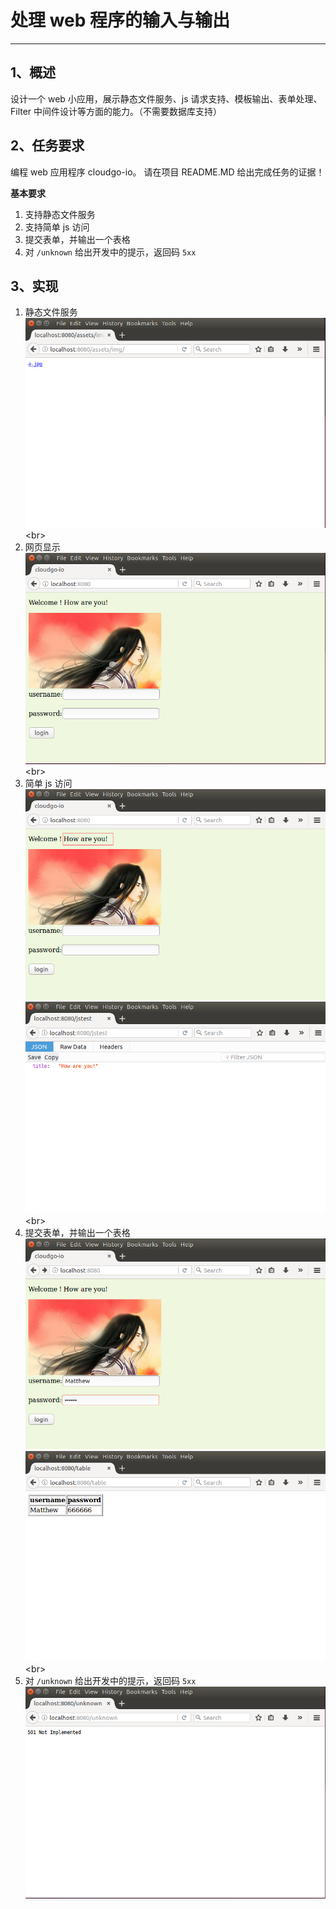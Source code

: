 ﻿# 处理 web 程序的输入与输出
---
## 1、概述

设计一个 web 小应用，展示静态文件服务、js 请求支持、模板输出、表单处理、Filter 中间件设计等方面的能力。（不需要数据库支持）

## 2、任务要求

编程 web 应用程序 cloudgo-io。 请在项目 README.MD 给出完成任务的证据！

**基本要求**

1. 支持静态文件服务
2. 支持简单 js 访问
3. 提交表单，并输出一个表格
4. 对 `/unknown` 给出开发中的提示，返回码 `5xx`

## 3、实现

1. 静态文件服务
![1](https://raw.githubusercontent.com/LeungChiHo/ServiceComputing/master/Cloudgo-io/screenshot/2.png)
\<br>
2. 网页显示
![2](https://raw.githubusercontent.com/LeungChiHo/ServiceComputing/master/Cloudgo-io/screenshot/1.png)
\<br>
3. 简单 js 访问
![3](https://raw.githubusercontent.com/LeungChiHo/ServiceComputing/master/Cloudgo-io/screenshot/3.png)
![4](https://raw.githubusercontent.com/LeungChiHo/ServiceComputing/master/Cloudgo-io/screenshot/4.png)
\<br>
4. 提交表单，并输出一个表格
![5](https://raw.githubusercontent.com/LeungChiHo/ServiceComputing/master/Cloudgo-io/screenshot/5.png)
![6](https://raw.githubusercontent.com/LeungChiHo/ServiceComputing/master/Cloudgo-io/screenshot/7.png)
\<br>
5. 对 `/unknown` 给出开发中的提示，返回码 `5xx`
![7](https://raw.githubusercontent.com/LeungChiHo/ServiceComputing/master/Cloudgo-io/screenshot/6.png)




 



